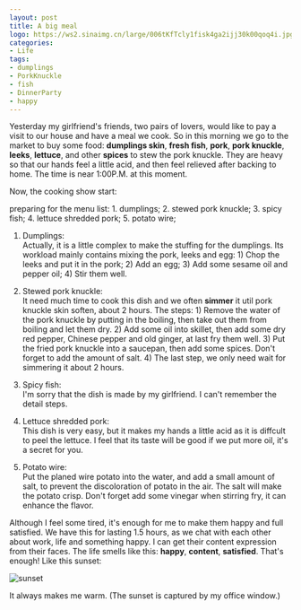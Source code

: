 ```yaml
---
layout: post
title: A big meal
logo: https://ws2.sinaimg.cn/large/006tKfTcly1fisk4ga2ijj30k00qoq4i.jpg
categories:
- Life
tags:
- dumplings
- PorkKnuckle
- fish
- DinnerParty
- happy
---
```


Yesterday my girlfriend's friends, two pairs of lovers, would like to pay a visit to our house and have a meal we cook. So in this morning we go to the market to buy some food: **dumplings skin**, **fresh fish**, **pork**, **pork knuckle**, **leeks**, **lettuce**, and other **spices** to stew the pork knuckle. They are heavy so that our hands feel a little acid, and then feel relieved after backing to home. The time is near 1:00P.M. at this moment.  

Now, the cooking show start:   

preparing for the menu list: 1. dumplings; 2. stewed pork knuckle; 3. spicy fish; 4. lettuce shredded pork; 5. potato wire;    

1. Dumplings:  
Actually, it is a little complex to make the stuffing for the dumplings. Its workload mainly contains mixing the pork, leeks and egg: 1) Chop the leeks and put it in the pork; 2) Add an egg; 3) Add some sesame oil and pepper oil; 4) Stir them well.  

2. Stewed pork knuckle:  
It need much time to cook this dish and we often **simmer** it util pork knuckle skin soften, about 2 hours. The steps: 1) Remove the water of the pork knuckle by putting in the boiling, then take out them from boiling and let them dry. 2) Add some oil into skillet, then add some dry red pepper, Chinese pepper and old ginger, at last fry them well. 3) Put the fried pork knuckle into a saucepan, then add some spices. Don't forget to add the amount of salt. 4) The last step, we only need wait for simmering it about 2 hours.  

3. Spicy fish:  
I'm sorry that the dish is made by my girlfriend. I can't remember the detail steps.  

4. Lettuce shredded pork:  
This dish is very easy, but it makes my hands a little acid as it is diffcult to peel the lettuce. I feel that its taste will be good if we put more oil, it's a secret for you.  

5. Potato wire:  
Put the planed wire potato into the water, and add a small amount of salt, to prevent the discoloration of potato in the air. The salt will make the potato crisp. Don't forget add some vinegar when stirring fry, it can enhance the flavor.  

Although I feel some tired, it's enough for me to make them happy and full satisfied. We have this for lasting 1.5 hours, as we chat with each other about work, life and something happy. I can get their content expression from their faces. The life smells like this: **happy**, **content**, **satisfied**. That's enough! Like this sunset:  

![sunset](https://ws3.sinaimg.cn/large/006tKfTcly1fisjooiu4gj30k00qo3zm.jpg)  

It always makes me warm. (The sunset is captured by my office window.)  
